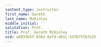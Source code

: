 ```yaml
---
content_type: instructor
first_name: Gareth
last_name: McKinley
middle_initial: ''
salutation: Prof.
title: Prof. Gareth McKinley
uid: a4033b5f-8392-6efd-db1c-537675f67e25
---
```

